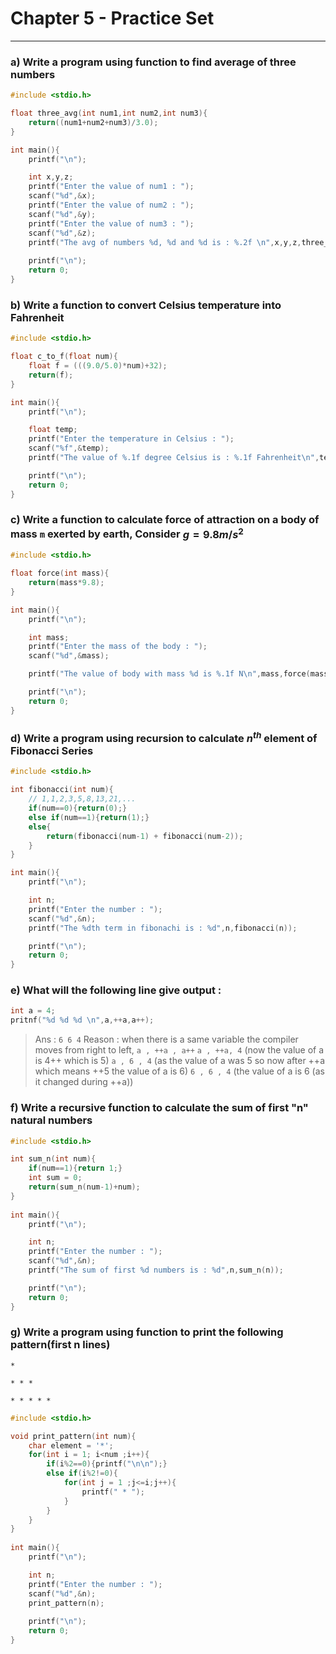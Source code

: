 # Chapter 5 - Practice Set
---
### a) Write a program using function to find average of three numbers

```c
#include <stdio.h>

float three_avg(int num1,int num2,int num3){
    return((num1+num2+num3)/3.0);
}

int main(){
    printf("\n");

    int x,y,z;
    printf("Enter the value of num1 : ");
    scanf("%d",&x);
    printf("Enter the value of num2 : ");
    scanf("%d",&y);
    printf("Enter the value of num3 : ");
    scanf("%d",&z);
    printf("The avg of numbers %d, %d and %d is : %.2f \n",x,y,z,three_avg(x,y,z));
  
    printf("\n");
    return 0;
}
```

### b) Write a function to convert Celsius temperature into Fahrenheit

```c
#include <stdio.h>

float c_to_f(float num){
    float f = (((9.0/5.0)*num)+32);
    return(f);
}

int main(){
    printf("\n");

    float temp;
    printf("Enter the temperature in Celsius : ");
    scanf("%f",&temp);
    printf("The value of %.1f degree Celsius is : %.1f Fahrenheit\n",temp,c_to_f(temp));

    printf("\n");
    return 0;
}
```

### c) Write a function to calculate force of attraction on a body of mass `m` exerted by earth, Consider $g = 9.8m/s^2$

```c
#include <stdio.h>

float force(int mass){
    return(mass*9.8);
}

int main(){
    printf("\n");

    int mass;
    printf("Enter the mass of the body : ");
    scanf("%d",&mass);

    printf("The value of body with mass %d is %.1f N\n",mass,force(mass));

    printf("\n");
    return 0;
}
```

### d) Write a program using recursion to calculate $n^{th}$ element of Fibonacci Series

```c
#include <stdio.h>

int fibonacci(int num){
    // 1,1,2,3,5,8,13,21,...
    if(num==0){return(0);}
    else if(num==1){return(1);}
    else{
        return(fibonacci(num-1) + fibonacci(num-2));
    }
}

int main(){
    printf("\n");

    int n;
    printf("Enter the number : ");
    scanf("%d",&n);
    printf("The %dth term in fibonachi is : %d",n,fibonacci(n));

    printf("\n");
    return 0;
}
```

### e) What will the following line give output :
```c
int a = 4;
pritnf("%d %d %d \n",a,++a,a++);
```
> Ans : `6 6 4`
> Reason : when there is a same variable the compiler moves from right to left,
> `a , ++a , a++`
> `a , ++a, 4` (now the value of a is 4++ which is 5)
> `a , 6 , 4` (as the value of a was 5 so now after ++a  which means ++5 the value of a is 6)
> `6 , 6 , 4` (the value of a is 6 (as it changed during ++a))

### f) Write a recursive function to calculate the sum of first "n" natural numbers

```c
#include <stdio.h>

int sum_n(int num){
    if(num==1){return 1;}
    int sum = 0;
    return(sum_n(num-1)+num);
}
  
int main(){
    printf("\n");

    int n;
    printf("Enter the number : ");
    scanf("%d",&n);
    printf("The sum of first %d numbers is : %d",n,sum_n(n));

    printf("\n");
    return 0;
}
```

### g) Write a program using function to print the following pattern(first n lines)
`*`

`* * *`

`* * * * *`

```c
#include <stdio.h>

void print_pattern(int num){
    char element = '*';
    for(int i = 1; i<num ;i++){
        if(i%2==0){printf("\n\n");}
        else if(i%2!=0){
            for(int j = 1 ;j<=i;j++){    
                printf(" * ");
            }
        }
    }
}
  
int main(){
    printf("\n");

    int n;
    printf("Enter the number : ");
    scanf("%d",&n);
    print_pattern(n);
  
    printf("\n");
    return 0;
}
```
